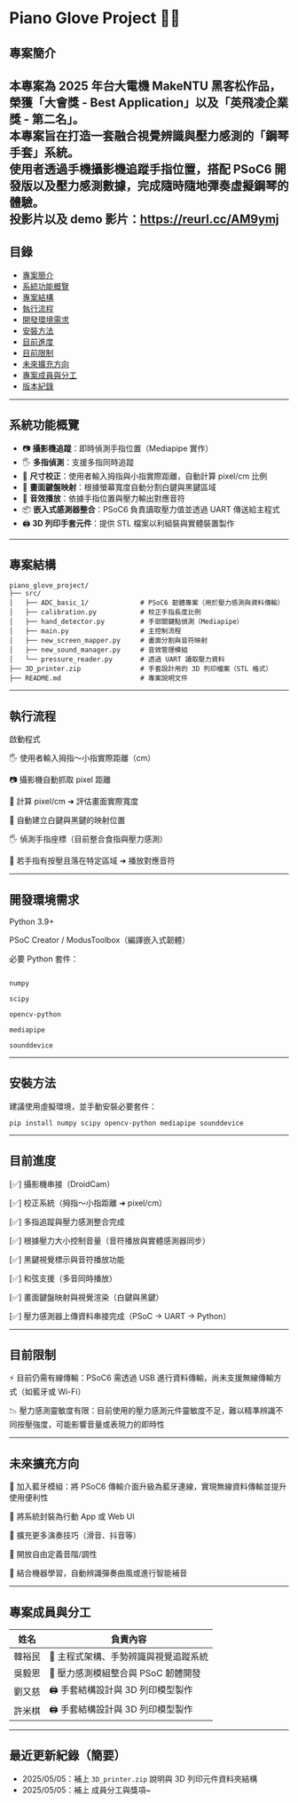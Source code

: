 # Piano Glove Project 🎹🧤

## 專案簡介

本專案為 2025 年台大電機 MakeNTU 黑客松作品，榮獲「大會獎 - Best Application」以及「英飛凌企業獎 - 第二名」。  
本專案旨在打造一套融合視覺辨識與壓力感測的「鋼琴手套」系統。  
使用者透過手機攝影機追蹤手指位置，搭配 PSoC6 開發版以及壓力感測數據，完成隨時隨地彈奏虛擬鋼琴的體驗。  
投影片以及 demo 影片：https://reurl.cc/AM9ymj
---

## 目錄
- [專案簡介](#專案簡介)
- [系統功能概覽](#系統功能概覽)
- [專案結構](#專案結構)
- [執行流程](#執行流程)
- [開發環境需求](#開發環境需求)
- [安裝方法](#安裝方法)
- [目前進度](#目前進度)
- [目前限制](#目前限制)
- [未來擴充方向](#未來擴充方向)
- [專案成員與分工](#專案成員與分工)
- [版本紀錄](最近更新紀錄（簡要）)

---


## 系統功能概覽
- 📷 **攝影機追蹤**：即時偵測手指位置（Mediapipe 實作）
- 🖐️ **多指偵測**：支援多指同時追蹤
- 📏 **尺寸校正**：使用者輸入拇指與小指實際距離，自動計算 pixel/cm 比例
- 🎹 **畫面鍵盤映射**：根據螢幕寬度自動分割白鍵與黑鍵區域
- 🎵 **音效播放**：依據手指位置與壓力輸出對應音符
- 📦 **嵌入式感測器整合**：PSoC6 負責讀取壓力值並透過 UART 傳送給主程式
- 🖨️ **3D 列印手套元件**：提供 STL 檔案以利組裝與實體裝置製作

---

## 專案結構
```plaintext
piano_glove_project/
├── src/
│   ├── ADC_basic_1/             # PSoC6 韌體專案（用於壓力感測與資料傳輸）
│   ├── calibration.py           # 校正手指長度比例
│   ├── hand_detector.py         # 手部關鍵點偵測（Mediapipe）
│   ├── main.py                  # 主控制流程
│   ├── new_screen_mapper.py     # 畫面分割與音符映射
│   ├── new_sound_manager.py     # 音效管理模組
│   └── pressure_reader.py       # 透過 UART 讀取壓力資料
├── 3D_printer.zip               # 手套設計用的 3D 列印檔案（STL 格式）
├── README.md                    # 專案說明文件
```
---

## 執行流程
啟動程式

🖐️ 使用者輸入拇指～小指實際距離（cm）

📷 攝影機自動抓取 pixel 距離

📏 計算 pixel/cm ➜ 評估畫面實際寬度

🎹 自動建立白鍵與黑鍵的映射位置

🖐️ 偵測手指座標（目前整合食指與壓力感測）

🎵 若手指有按壓且落在特定區域 ➜ 播放對應音符

---

## 開發環境需求
Python 3.9+

PSoC Creator / ModusToolbox（編譯嵌入式韌體）

必要 Python 套件：
```

numpy

scipy

opencv-python

mediapipe

sounddevice
```

---

## 安裝方法
建議使用虛擬環境，並手動安裝必要套件：
```
pip install numpy scipy opencv-python mediapipe sounddevice
```

---

## 目前進度
[✅] 攝影機串接（DroidCam）

[✅] 校正系統（拇指～小指距離 ➜ pixel/cm）

[✅] 多指追蹤與壓力感測整合完成

[✅] 根據壓力大小控制音量（音符播放與實體感測器同步）

[✅] 黑鍵視覺標示與音符播放功能

[✅] 和弦支援（多音同時播放）

[✅] 畫面鍵盤映射與視覺渲染（白鍵與黑鍵）

[✅] 壓力感測器上傳資料串接完成（PSoC → UART → Python）


---

## 目前限制
⚡ 目前仍需有線傳輸：PSoC6 需透過 USB 進行資料傳輸，尚未支援無線傳輸方式（如藍牙或 Wi-Fi）

📉 壓力感測靈敏度有限：目前使用的壓力感測元件靈敏度不足，難以精準辨識不同按壓強度，可能影響音量或表現力的即時性

---

## 未來擴充方向
📶 加入藍牙模組：將 PSoC6 傳輸介面升級為藍牙連線，實現無線資料傳輸並提升使用便利性

📱 將系統封裝為行動 App 或 Web UI

🎵 擴充更多演奏技巧（滑音、抖音等）

🎹 開放自由定義音階/調性

🧠 結合機器學習，自動辨識彈奏曲風或進行智能補音


---

## 專案成員與分工

| 姓名 | 負責內容 |
|------|----------|
| 韓裕民 | 🎹 主程式架構、手勢辨識與視覺追蹤系統 |
| 吳毅恩 | 🧤 壓力感測模組整合與 PSoC 韌體開發 |
| 劉又慈 | 🖨️ 手套結構設計與 3D 列印模型製作 |
| 許米棋 | 🖨️ 手套結構設計與 3D 列印模型製作 |

---

## 最近更新紀錄（簡要）
- 2025/05/05：補上 `3D_printer.zip` 說明與 3D 列印元件資料夾結構
- 2025/05/05：補上 成員分工與獎項~


